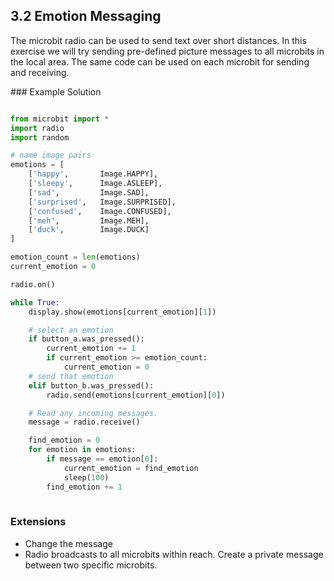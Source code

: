 ## 3.2 Emotion Messaging

The microbit radio can be used to send text over short distances. In this exercise we will try 
sending pre-defined picture messages to all microbits in the local area. The same code can be used on 
each microbit for sending and receiving.

### Example Solution

```python

from microbit import * 
import radio
import random

# name image pairs
emotions = [
    ['happy',       Image.HAPPY],
    ['sleepy',      Image.ASLEEP],
    ['sad',         Image.SAD],
    ['surprised',   Image.SURPRISED],
    ['confused',    Image.CONFUSED],
    ['meh',         Image.MEH],
    ['duck',        Image.DUCK]
]

emotion_count = len(emotions)
current_emotion = 0

radio.on()

while True:
    display.show(emotions[current_emotion][1])

    # select an emotion
    if button_a.was_pressed():
        current_emotion += 1
        if current_emotion >= emotion_count:
            current_emotion = 0
    # send that emotion
    elif button_b.was_pressed():
        radio.send(emotions[current_emotion][0])

    # Read any incoming messages.
    message = radio.receive()

    find_emotion = 0
    for emotion in emotions:
        if message == emotion[0]:
            current_emotion = find_emotion
            sleep(100)
        find_emotion += 1
        
```

### Extensions

* Change the message
* Radio broadcasts to all microbits within reach. Create a private message between two specific microbits.        


